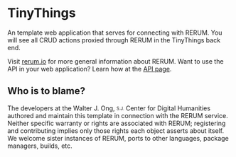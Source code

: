 # TinyThings
An template web application that serves for connecting with RERUM.  You will see all
CRUD actions proxied through RERUM in the TinyThings back end.  

Visit [rerum.io](http://rerum.io) for more general information about RERUM.
Want to use the API in your web application?  Learn how at the [API page](https://github.com/CenterForDigitalHumanities/rerum_server/blob/master/API.md).


## Who is to blame?
The developers at the Walter J. Ong, <sub><sup>S.J.</sup></sub> Center for Digital Humanities authored and maintain this template
in connection with the RERUM service.
Neither specific warranty or rights are associated with RERUM; registering and contributing implies only those rights 
each object asserts about itself. We welcome sister instances of RERUM, ports to other languages, package managers, builds, etc.


